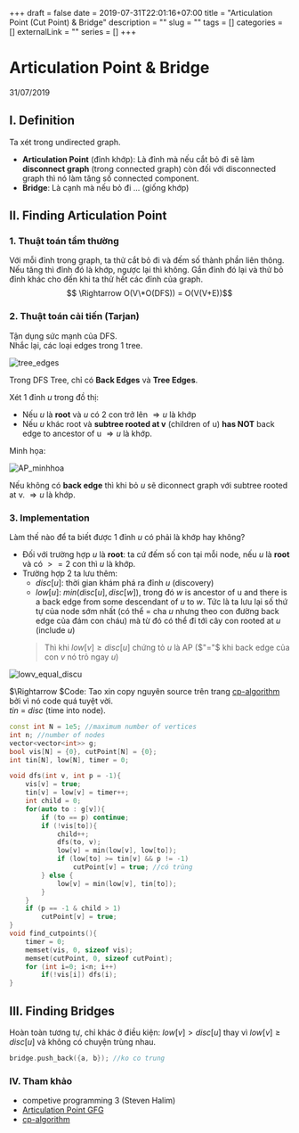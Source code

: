 +++ 
draft = false
date = 2019-07-31T22:01:16+07:00
title = "Articulation Point (Cut Point) & Bridge"
description = ""
slug = "" 
tags = []
categories = []
externalLink = ""
series = []
+++
# Articulation Point & Bridge
31/07/2019

## I. Definition
Ta xét trong undirected graph.  

- **Articulation Point** (đỉnh khớp): Là đỉnh mà nếu cắt bỏ đi sẽ làm **disconnect graph** (trong connected graph) còn đối với disconnected graph thì nó làm tăng số connected component.  
- **Bridge**: Là cạnh mà nếu bỏ đi ... (giống khớp)  

## II. Finding Articulation Point
### 1. Thuật toán tầm thường
Với mỗi đỉnh trong graph, ta thử cắt bỏ đi và đếm số thành phần liên thông. Nếu tăng thì đỉnh đó là khớp, ngược lại thì không. Gắn đỉnh đó lại và thử bỏ đỉnh khác cho đến khi ta thử hết các đỉnh của graph.  
$$ \Rightarrow O(V\*O(DFS)) = O(V(V+E))$$

### 2. Thuật toán cải tiến (Tarjan)
Tận dụng sức mạnh của DFS.  
Nhắc lại, các loại edges trong 1 tree. 

![tree_edges](/imgs/Tree_edges.png)

Trong DFS Tree, chỉ có **Back Edges** và **Tree Edges**.  

Xét 1 đỉnh $u$ trong đồ thị:  

- Nếu $u$ là **root** và $u$ có 2 con trở lên $\Rightarrow u$ là khớp  
- Nếu $u$ khác root và **subtree rooted at v** (children of u) **has NOT** back edge to ancestor of u  $\Rightarrow u$ là khớp.  

Minh họa:  

![AP_minhhoa](/imgs/AP_minhhoa.jpg)

Nếu không có **back edge** thì khi bỏ $u$ sẽ diconnect graph với subtree rooted at v. $\Rightarrow u$ là khớp.  

### 3. Implementation
Làm thế nào để ta biết được 1 đỉnh $u$ có phải là khớp hay không?

- Đối với trường hợp $u$ là **root**: ta cứ đếm số con tại mỗi node, nếu $u$ là **root** và có $>=2$ con thì $u$ là khớp.  
- Trường hợp 2 ta lưu thêm:
  + $disc[u]$: thời gian khám phá ra đỉnh $u$ (discovery)
  + $low[u]$: $min(disc[u], disc[w])$, trong đó $w$ is ancestor of u and there is a back edge from some descendant of $u$ to $w$. Tức là ta lưu lại số thứ tự của node sớm nhất (có thể = cha $u$ nhưng theo con đường back edge của đám con cháu) mà từ đó có thể đi tới cây con rooted at $u$ (include $u$)  
  > Thì khi $low[v] \geq disc[u]$ chứng tỏ $u$ là AP ($"="$ khi back edge của con $v$ nó trỏ ngay $u$)  

![lowv_equal_discu](/imgs/lowv_equal_discu.jpg)

$\Rightarrow $Code: Tao xin copy nguyên source trên trang [cp-algorithm](https://cp-algorithms.com/graph/cutpoints.html) bởi vì nó code quá tuyệt vời.  
$tin$ = $disc$ (time into node).  
```cpp
const int N = 1e5; //maximum number of vertices
int n; //number of nodes
vector<vector<int>> g;
bool vis[N] = {0}, cutPoint[N] = {0};
int tin[N], low[N], timer = 0;

void dfs(int v, int p = -1){
    vis[v] = true;
    tin[v] = low[v] = timer++;
    int child = 0;
    for(auto to : g[v]){
        if (to == p) continue;
        if (!vis[to]){
            child++;
            dfs(to, v);
            low[v] = min(low[v], low[to]);
            if (low[to] >= tin[v] && p != -1)
                cutPoint[v] = true; //có trùng
        } else {
            low[v] = min(low[v], tin[to]);
        }
    }
    if (p == -1 & child > 1) 
        cutPoint[v] = true;
}
void find_cutpoints(){
    timer = 0;
    memset(vis, 0, sizeof vis);
    memset(cutPoint, 0, sizeof cutPoint);
    for (int i=0; i<n; i++)
        if(!vis[i]) dfs(i);
}
```
## III. Finding Bridges
Hoàn toàn tương tự, chỉ khác ở điều kiện:
$low[v] > disc[u]$ thay vì $low[v] \geq disc[u]$ và không có chuyện trùng nhau.
```cpp
bridge.push_back({a, b}); //ko co trung
```

### IV. Tham khảo
- competive programming 3 (Steven Halim)
- [Articulation Point GFG](https://www.geeksforgeeks.org/articulation-points-or-cut-vertices-in-a-graph/)
- [cp-algorithm](https://cp-algorithms.com/graph/cutpoints.html)